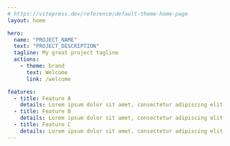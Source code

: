 ```yaml
---
# https://vitepress.dev/reference/default-theme-home-page
layout: home

hero:
  name: "PROJECT_NAME"
  text: "PROJECT_DESCRIPTION"
  tagline: My great project tagline
  actions:
    - theme: brand
      text: Welcome
      link: /welcome

features:
  - title: Feature A
    details: Lorem ipsum dolor sit amet, consectetur adipiscing elit
  - title: Feature B
    details: Lorem ipsum dolor sit amet, consectetur adipiscing elit
  - title: Feature C
    details: Lorem ipsum dolor sit amet, consectetur adipiscing elit
---
```



